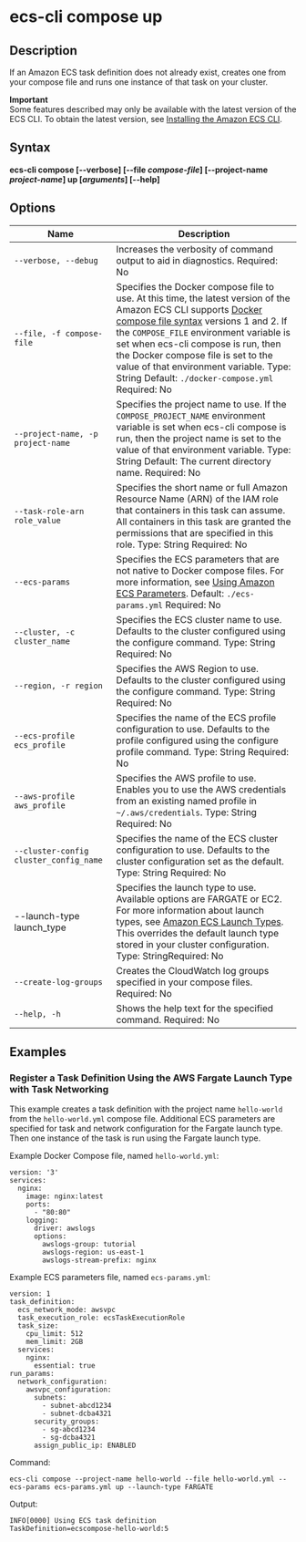 # ecs\-cli compose up<a name="cmd-ecs-cli-compose-up"></a>

## Description<a name="cmd-ecs-cli-compose-up-description"></a>

If an Amazon ECS task definition does not already exist, creates one from your compose file and runs one instance of that task on your cluster\.

**Important**  
Some features described may only be available with the latest version of the ECS CLI\. To obtain the latest version, see [Installing the Amazon ECS CLI](ECS_CLI_installation.md)\.

## Syntax<a name="cmd-ecs-cli-compose-up-syntax"></a>

**ecs\-cli compose \[\-\-verbose\] \[\-\-file *compose\-file*\] \[\-\-project\-name *project\-name*\] up \[*arguments*\] \[\-\-help\]** 

## Options<a name="cmd-ecs-cli-compose-up-options"></a>


| Name | Description | 
| --- | --- | 
|  `--verbose, --debug`  |  Increases the verbosity of command output to aid in diagnostics\. Required: No  | 
|  `--file, -f compose-file`  |  Specifies the Docker compose file to use\. At this time, the latest version of the Amazon ECS CLI supports [Docker compose file syntax](https://docs.docker.com/compose/compose-file/#versioning) versions 1 and 2\. If the `COMPOSE_FILE` environment variable is set when ecs\-cli compose is run, then the Docker compose file is set to the value of that environment variable\. Type: String Default: `./docker-compose.yml` Required: No  | 
|  `--project-name, -p project-name`  |  Specifies the project name to use\. If the `COMPOSE_PROJECT_NAME` environment variable is set when ecs\-cli compose is run, then the project name is set to the value of that environment variable\. Type: String Default: The current directory name\. Required: No  | 
|  `--task-role-arn role_value`  |  Specifies the short name or full Amazon Resource Name \(ARN\) of the IAM role that containers in this task can assume\. All containers in this task are granted the permissions that are specified in this role\. Type: String Required: No  | 
|  `--ecs-params`  |  Specifies the ECS parameters that are not native to Docker compose files\. For more information, see [Using Amazon ECS Parameters](cmd-ecs-cli-compose.md#cmd-ecs-cli-compose-ecsparams)\. Default: `./ecs-params.yml` Required: No  | 
|  `--cluster, -c cluster_name`  |  Specifies the ECS cluster name to use\. Defaults to the cluster configured using the configure command\. Type: String Required: No  | 
|  `--region, -r region`  |  Specifies the AWS Region to use\. Defaults to the cluster configured using the configure command\. Type: String Required: No  | 
|  `--ecs-profile ecs_profile`  |  Specifies the name of the ECS profile configuration to use\. Defaults to the profile configured using the configure profile command\. Type: String Required: No  | 
|  `--aws-profile aws_profile`  |  Specifies the AWS profile to use\. Enables you to use the AWS credentials from an existing named profile in `~/.aws/credentials`\. Type: String Required: No  | 
|  `--cluster-config cluster_config_name`  |  Specifies the name of the ECS cluster configuration to use\. Defaults to the cluster configuration set as the default\. Type: String Required: No  | 
| \-\-launch\-type launch\_type | Specifies the launch type to use\. Available options are FARGATE or EC2\. For more information about launch types, see [Amazon ECS Launch Types](launch_types.md)\. This overrides the default launch type stored in your cluster configuration\. Type: StringRequired: No | 
|  `--create-log-groups`  |  Creates the CloudWatch log groups specified in your compose files\. Required: No  | 
|  `--help, -h`  |  Shows the help text for the specified command\. Required: No  | 

## Examples<a name="cmd-ecs-cli-compose-up-examples"></a>

### Register a Task Definition Using the AWS Fargate Launch Type with Task Networking<a name="cmd-ecs-cli-compose-up-example-1"></a>

This example creates a task definition with the project name `hello-world` from the `hello-world.yml` compose file\. Additional ECS parameters are specified for task and network configuration for the Fargate launch type\. Then one instance of the task is run using the Fargate launch type\.

Example Docker Compose file, named `hello-world.yml`:

```
version: '3'
services:
  nginx:
    image: nginx:latest
    ports:
      - "80:80"
    logging:
      driver: awslogs
      options: 
        awslogs-group: tutorial
        awslogs-region: us-east-1
        awslogs-stream-prefix: nginx
```

Example ECS parameters file, named `ecs-params.yml`:

```
version: 1
task_definition:
  ecs_network_mode: awsvpc
  task_execution_role: ecsTaskExecutionRole
  task_size:
    cpu_limit: 512
    mem_limit: 2GB
  services:
    nginx:
      essential: true
run_params:
  network_configuration:
    awsvpc_configuration:
      subnets:
        - subnet-abcd1234
        - subnet-dcba4321
      security_groups:
        - sg-abcd1234
        - sg-dcba4321
      assign_public_ip: ENABLED
```

Command:

```
ecs-cli compose --project-name hello-world --file hello-world.yml --ecs-params ecs-params.yml up --launch-type FARGATE
```

Output:

```
INFO[0000] Using ECS task definition                     TaskDefinition=ecscompose-hello-world:5
```